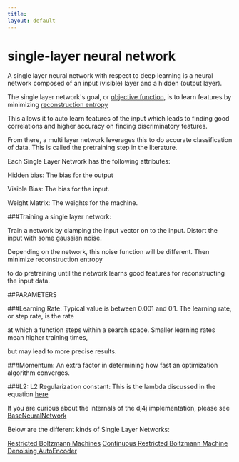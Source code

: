 ```yaml
---
title: 
layout: default
---
```






single-layer neural network
======================================




A single layer neural network with respect to deep learning is a neural network composed of an input (visible) layer and a hidden (output layer).

The single layer network's goal, or [objective function](../glossary.html#objectivefunction), is to learn features by minimizing [reconstruction entropy](../glossary.html#reconstructionentropy)

This allows it to auto learn features of the input which leads to finding good correlations and higher accuracy on finding discriminatory features. 

From there, a multi layer network leverages this to do accurate classification of data. This is called the pretraining step in the literature.


Each Single Layer Network has the following attributes:

Hidden bias: The bias for the output

Visible Bias: The bias for the input.

Weight Matrix: The weights for the machine.


###Training a single layer network:

Train a network by clamping the input vector on to the input. Distort the input with some gaussian noise.

Depending on the network, this noise function will be different. Then minimize reconstruction entropy

to do pretraining until the network learns good features for reconstructing the input data.


##PARAMETERS

###Learning Rate: Typical value is between 0.001 and 0.1. The learning rate, or step rate, is the rate

at which a function steps within a search space. Smaller learning rates mean higher training times,

but may lead to more precise results.


###Momentum: An extra factor in determining how fast an optimization algorithm converges.


###L2: L2 Regularization constant: This is the lambda discussed in the equation [here](http://ufldl.stanford.edu/wiki/index.php/Backpropagation_Algorithm)


If you are curious about the internals of the dj4j implementation, please see [BaseNeuralNetwork](../doc/com/ccc/deeplearning/nn/BaseNeuralNetwork.html)



Below are the different kinds of Single Layer Networks:



[Restricted Boltzmann Machines](../restrictedboltzmannmachine.html)
[Continuous Restricted Boltzmann Machine](../continuousrestrictedboltzmannmachine.html)
[Denoising AutoEncoder](../denoisingautoencoder.html)